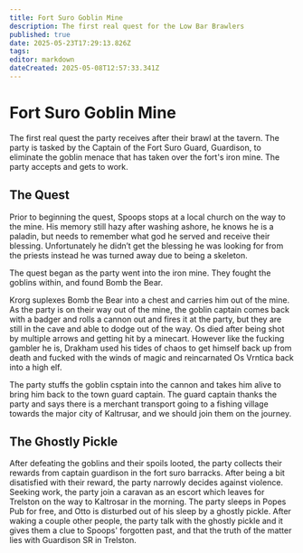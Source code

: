 ```yaml
---
title: Fort Suro Goblin Mine
description: The first real quest for the Low Bar Brawlers
published: true
date: 2025-05-23T17:29:13.826Z
tags: 
editor: markdown
dateCreated: 2025-05-08T12:57:33.341Z
---
```


# Fort Suro Goblin Mine
The first real quest the party receives after their brawl at the tavern. The party is tasked by the Captain of the Fort Suro Guard, Guardison, to eliminate the goblin menace that has taken over the fort's iron mine. The party accepts and gets to work.

## The Quest
Prior to beginning the quest, Spoops stops at a local church on the way to the mine. His memory still hazy after washing ashore, he knows he is a paladin, but needs to remember what god he served and receive their blessing. Unfortunately he didn’t get the blessing he was looking for from the priests instead he was turned away due to being a skeleton.

The quest began as the party went into the iron mine. They fought the goblins within, and found Bomb the Bear. 

Krorg suplexes Bomb the Bear into a chest and carries him out of the mine. As the party is on their way out of the mine, the goblin captain comes back with a badger and rolls a cannon out and fires it at the party, but they are still in the cave and able to dodge out of the way. Os died after being shot by multiple arrows and getting hit by a minecart. However like the fucking gambler he is, Drakham used his tides of chaos to get himself back up from death and fucked with the winds of magic and reincarnated Os Vrntica back into a high elf.



The party stuffs the goblin csptain into the cannon and takes him alive to bring him back to the town guard captain. The guard captain thanks the party and says there is a merchant transport going to a fishing village towards the major city of Kaltrusar, and we should join them on the journey.


## The Ghostly Pickle
After defeating the goblins and their spoils looted, the party collects their rewards from captain guardison in the fort suro barracks. After being a bit disatisfied with their reward, the party narrowly decides against violence. Seeking work, the party join a caravan as an escort which leaves for Trelston on the way to Kaltrosar in the morning. The party sleeps in Popes Pub for free, and Otto is disturbed out of his sleep by a ghostly pickle. After waking a couple other people, the party talk with the ghostly pickle and it gives them a clue to Spoops' forgotten past, and that the truth of the matter lies with Guardison SR in Trelston.


